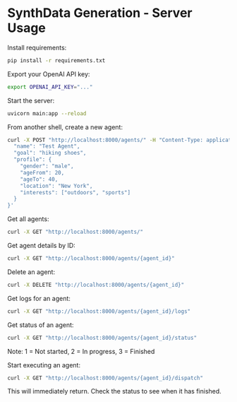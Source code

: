 # SynthData Generation - Server Usage

Install requirements:
```bash
pip install -r requirements.txt
```

Export your OpenAI API key:
```bash
export OPENAI_API_KEY="..."
```

Start the server:
```bash
uvicorn main:app --reload
```

From another shell, create a new agent:
```bash
curl -X POST "http://localhost:8000/agents/" -H "Content-Type: application/json" -d '{
  "name": "Test Agent",
  "goal": "hiking shoes",
  "profile": {
    "gender": "male",
    "ageFrom": 20,
    "ageTo": 40,
    "location": "New York",
    "interests": ["outdoors", "sports"]
  }
}'
```

Get all agents:
```bash
curl -X GET "http://localhost:8000/agents/"
```

Get agent details by ID:
```bash
curl -X GET "http://localhost:8000/agents/{agent_id}"
```

Delete an agent:
```bash
curl -X DELETE "http://localhost:8000/agents/{agent_id}"
```

Get logs for an agent:
```bash
curl -X GET "http://localhost:8000/agents/{agent_id}/logs"
```

Get status of an agent:
```bash
curl -X GET "http://localhost:8000/agents/{agent_id}/status"
```
Note: 1 = Not started, 2 = In progress, 3 = Finished

Start executing an agent:
```bash
curl -X GET "http://localhost:8000/agents/{agent_id}/dispatch"
```

This will immediately return. Check the status to see when it has finished.